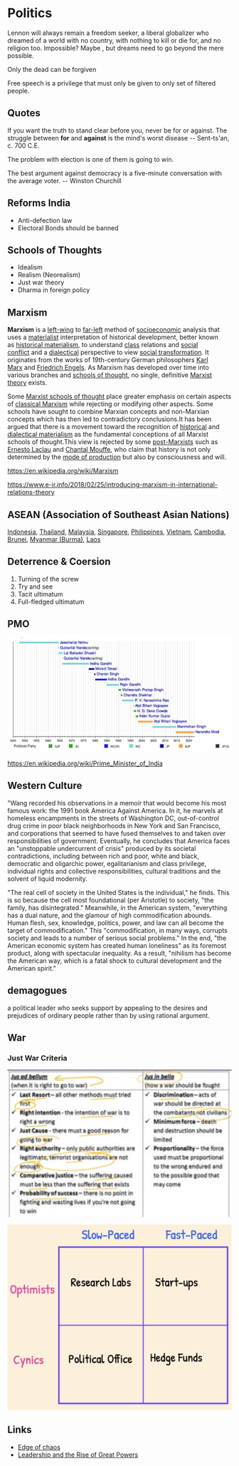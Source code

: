 # Politics

Lennon will always remain a freedom seeker, a liberal globalizer who dreamed of a world with no country, with nothing to kill or die for, and no religion too. Impossible? Maybe , but dreams need to go beyond the mere possible.

Only the dead can be forgiven

Free speech is a privilege that must only be given to only set of filtered people.

## Quotes

If you want the truth to stand clear before you, never be for or against. The struggle between **for** and **against** is the mind's worst disease -- Sent-ts'an, c. 700 C.E.

The problem with election is one of them is going to win.

The best argument against democracy is a five-minute conversation with the average voter. -- Winston Churchill

## Reforms India

- Anti-defection law
- Electoral Bonds should be banned

## Schools of Thoughts

- Idealism
- Realism (Neorealism)
- Just war theory
- Dharma in foreign policy

## Marxism

**Marxism** is a [left-wing](https://en.m.wikipedia.org/wiki/Left-wing_politics "Left-wing politics") to [far-left](https://en.m.wikipedia.org/wiki/Far-left_politics "Far-left politics") method of [socioeconomic](https://en.m.wikipedia.org/wiki/Socioeconomic "Socioeconomic") analysis that uses a [materialist](https://en.m.wikipedia.org/wiki/Materialism "Materialism") interpretation of historical development, better known as [historical materialism](https://en.m.wikipedia.org/wiki/Historical_materialism "Historical materialism"), to understand [class](https://en.m.wikipedia.org/wiki/Social_class "Social class") relations and [social conflict](https://en.m.wikipedia.org/wiki/Social_conflict "Social conflict") and a [dialectical](https://en.m.wikipedia.org/wiki/Dialectic "Dialectic") perspective to view [social transformation](https://en.m.wikipedia.org/wiki/Social_transformation "Social transformation"). It originates from the works of 19th-century German philosophers [Karl Marx](https://en.m.wikipedia.org/wiki/Karl_Marx "Karl Marx") and [Friedrich Engels](https://en.m.wikipedia.org/wiki/Friedrich_Engels "Friedrich Engels"). As Marxism has developed over time into various branches and [schools of thought](https://en.m.wikipedia.org/wiki/Schools_of_thought "Schools of thought"), no single, definitive [Marxist theory](https://en.m.wikipedia.org/wiki/Marxist_philosophy "Marxist philosophy") exists.

Some [Marxist schools of thought](https://en.wikipedia.org/wiki/Marxist_schools_of_thought) place greater emphasis on certain aspects of [classical Marxism](https://en.wikipedia.org/wiki/Classical_Marxism) while rejecting or modifying other aspects. Some schools have sought to combine Marxian concepts and non-Marxian concepts which has then led to contradictory conclusions.It has been argued that there is a movement toward the recognition of [historical](https://en.wikipedia.org/wiki/Historical_materialism) and [dialectical materialism](https://en.wikipedia.org/wiki/Dialectical_materialism) as the fundamental conceptions of all Marxist schools of thought.This view is rejected by some [post-Marxists](https://en.wikipedia.org/wiki/Post-Marxism) such as [Ernesto Laclau](https://en.wikipedia.org/wiki/Ernesto_Laclau) and [Chantal Mouffe](https://en.wikipedia.org/wiki/Chantal_Mouffe), who claim that history is not only determined by the [mode of production](https://en.wikipedia.org/wiki/Mode_of_production) but also by consciousness and will.

<https://en.wikipedia.org/wiki/Marxism>

<https://www.e-ir.info/2018/02/25/introducing-marxism-in-international-relations-theory>

## ASEAN (Association of Southeast Asian Nations)

[Indonesia](https://www.google.com/search?q=Indonesia&stick=H4sIAAAAAAAAAOPgE-LQz9U3KMxLK1MCs4yLKvO09DPKrfST83NyUpNLMvPz9HNTc5NSi4ozMgvi84vSE_MyqxJB4sVWUIlFrJyeeSn5eanFmYkATdfNaVMAAAA&sa=X&ved=2ahUKEwjc79H5zJjhAhVJQo8KHa_tBwQQmxMoATAaegQIDBAl), [Thailand](https://www.google.com/search?q=Thailand&stick=H4sIAAAAAAAAAOPgE-LQz9U3KMxLK1MCs8zTDCu09DPKrfST83NyUpNLMvPz9HNTc5NSi4ozMgvi84vSE_MyqxJB4sVWUIlFrBwhGYmZOYl5KQCcnvE1UgAAAA&sa=X&ved=2ahUKEwjc79H5zJjhAhVJQo8KHa_tBwQQmxMoAjAaegQIDBAm), [Malaysia](https://www.google.com/search?q=Malaysia&stick=H4sIAAAAAAAAAOPgE-LQz9U3KMxLK1PiBLEsC3Kzy7T0M8qt9JPzc3JSk0sy8_P0c1Nzk1KLijMyC-Lzi9IT8zKrEkHixVZQiUWsHL6JOYmVxZmJAJCgcytTAAAA&sa=X&ved=2ahUKEwjc79H5zJjhAhVJQo8KHa_tBwQQmxMoAzAaegQIDBAn), [Singapore](https://www.google.com/search?q=Singapore&stick=H4sIAAAAAAAAAOPgE-LQz9U3KMxLK1MCs8xKjEq09DPKrfST83NyUpNLMvPz9HNTc5NSi4ozMgvi84vSE_MyqxJB4sVWUIlFrJzBmXnpiQX5RakAQLdNv1MAAAA&sa=X&ved=2ahUKEwjc79H5zJjhAhVJQo8KHa_tBwQQmxMoBDAaegQIDBAo), [Philippines](https://www.google.com/search?q=Philippines&stick=H4sIAAAAAAAAAOPgE-LQz9U3KMxLK1MCs0zLLJK19DPKrfST83NyUpNLMvPz9HNTc5NSi4ozMgvi84vSE_MyqxJB4sVWUIlFrNwBGZk5mQUFmXmpxQBQgZaQVQAAAA&sa=X&ved=2ahUKEwjc79H5zJjhAhVJQo8KHa_tBwQQmxMoBTAaegQIDBAp), [Vietnam](https://www.google.com/search?q=Vietnam&stick=H4sIAAAAAAAAAOPgE-LQz9U3KMxLK1PiBLEMk4tSTLX0M8qt9JPzc3JSk0sy8_P0c1Nzk1KLijMyC-Lzi9IT8zKrEkHixVZQiUWs7GGZqSV5ibkARlh_aFIAAAA&sa=X&ved=2ahUKEwjc79H5zJjhAhVJQo8KHa_tBwQQmxMoBjAaegQIDBAq), [Cambodia](https://www.google.com/search?q=Cambodia&stick=H4sIAAAAAAAAAOPgE-LQz9U3KMxLK1PiBLEMK5LSK7T0M8qt9JPzc3JSk0sy8_P0c1Nzk1KLijMyC-Lzi9IT8zKrEkHixVZQiUWsHM6JuUn5KZmJAHJFpqpTAAAA&sa=X&ved=2ahUKEwjc79H5zJjhAhVJQo8KHa_tBwQQmxMoBzAaegQIDBAr), [Brunei](https://www.google.com/search?q=Brunei&stick=H4sIAAAAAAAAAOPgE-LQz9U3KMxLK1MCswzNzMu09DPKrfST83NyUpNLMvPz9HNTc5NSi4ozMgvi84vSE_MyqxJB4sVWUIlFrGxORaV5qZkAah8-ZFAAAAA&sa=X&ved=2ahUKEwjc79H5zJjhAhVJQo8KHa_tBwQQmxMoCDAaegQIDBAs), [Myanmar (Burma)](https://www.google.com/search?q=Myanmar&stick=H4sIAAAAAAAAAOPgE-LQz9U3KMxLK1MCs0wq8uK19DPKrfST83NyUpNLMvPz9HNTc5NSi4ozMgvi84vSE_MyqxJB4sVWUIlFrOy-lYl5uYlFABOulxxRAAAA&sa=X&ved=2ahUKEwjc79H5zJjhAhVJQo8KHa_tBwQQmxMoCTAaegQIDBAt), [Laos](https://www.google.com/search?q=Laos&stick=H4sIAAAAAAAAAOPgE-LQz9U3KMxLK1MCs0wyMsq09DPKrfST83NyUpNLMvPz9HNTc5NSi4ozMgvi84vSE_MyqxJB4sVWUIlFrCw-ifnFAFRUTElOAAAA&sa=X&ved=2ahUKEwjc79H5zJjhAhVJQo8KHa_tBwQQmxMoCjAaegQIDBAu)

## Deterrence & Coersion

1. Turning of the screw
2. Try and see
3. Tacit ultimatum
4. Full-fledged ultimatum

## PMO

![image](../../../media/Politics-image5.jpg)

<https://en.wikipedia.org/wiki/Prime_Minister_of_India>

## Western Culture

"Wang recorded his observations in a memoir that would become his most famous work: the 1991 book America Against America. In it, he marvels at homeless encampments in the streets of Washington DC, out-of-control drug crime in poor black neighborhoods in New York and San Francisco, and corporations that seemed to have fused themselves to and taken over responsibilities of government. Eventually, he concludes that America faces an "unstoppable undercurrent of crisis" produced by its societal contradictions, including between rich and poor, white and black, democratic and oligarchic power, egalitarianism and class privilege, individual rights and collective responsibilities, cultural traditions and the solvent of liquid modernity.

"The real cell of society in the United States is the individual," he finds. This is so because the cell most foundational (per Aristotle) to society, "the family, has disintegrated." Meanwhile, in the American system, "everything has a dual nature, and the glamour of high commodification abounds. Human flesh, sex, knowledge, politics, power, and law can all become the target of commodification." This "commodification, in many ways, corrupts society and leads to a number of serious social problems." In the end, "the American economic system has created human loneliness" as its foremost product, along with spectacular inequality. As a result, "nihilism has become the American way, which is a fatal shock to cultural development and the American spirit."

## demagogues

a political leader who seeks support by appealing to the desires and prejudices of ordinary people rather than by using rational argument.

## War

### Just War Criteria

![image](../../../media/Politics-image6.jpg)

![image](../../../media/Politics-image7.jpg)

## Links

- [Edge of chaos](../../../book-summaries/edge-of-chaos)
- [Leadership and the Rise of Great Powers](../../../book-summaries/leadership-and-the-rise-of-great-powers)

